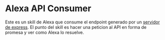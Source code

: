 # Alexa API Consumer

Este es un skill de Alexa que consume el endpoint generado por un [servidor de express](https://github.com/manuelf18/express-server-tarot).
El punto del skill es hacer una peticion al API en forma de promesa y ver como Alexa lo resuelve.
